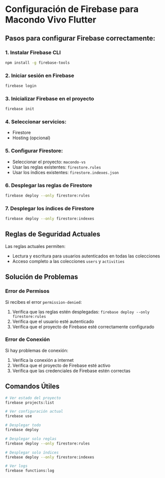 # Configuración de Firebase para Macondo Vivo Flutter

## Pasos para configurar Firebase correctamente:

### 1. Instalar Firebase CLI
```bash
npm install -g firebase-tools
```

### 2. Iniciar sesión en Firebase
```bash
firebase login
```

### 3. Inicializar Firebase en el proyecto
```bash
firebase init
```

### 4. Seleccionar servicios:
- Firestore
- Hosting (opcional)

### 5. Configurar Firestore:
- Seleccionar el proyecto: `macondo-vs`
- Usar las reglas existentes: `firestore.rules`
- Usar los índices existentes: `firestore.indexes.json`

### 6. Desplegar las reglas de Firestore
```bash
firebase deploy --only firestore:rules
```

### 7. Desplegar los índices de Firestore
```bash
firebase deploy --only firestore:indexes
```

## Reglas de Seguridad Actuales

Las reglas actuales permiten:
- Lectura y escritura para usuarios autenticados en todas las colecciones
- Acceso completo a las colecciones `users` y `activities`

## Solución de Problemas

### Error de Permisos
Si recibes el error `permission-denied`:
1. Verifica que las reglas estén desplegadas: `firebase deploy --only firestore:rules`
2. Verifica que el usuario esté autenticado
3. Verifica que el proyecto de Firebase esté correctamente configurado

### Error de Conexión
Si hay problemas de conexión:
1. Verifica la conexión a internet
2. Verifica que el proyecto de Firebase esté activo
3. Verifica que las credenciales de Firebase estén correctas

## Comandos Útiles

```bash
# Ver estado del proyecto
firebase projects:list

# Ver configuración actual
firebase use

# Desplegar todo
firebase deploy

# Desplegar solo reglas
firebase deploy --only firestore:rules

# Desplegar solo índices
firebase deploy --only firestore:indexes

# Ver logs
firebase functions:log
``` 